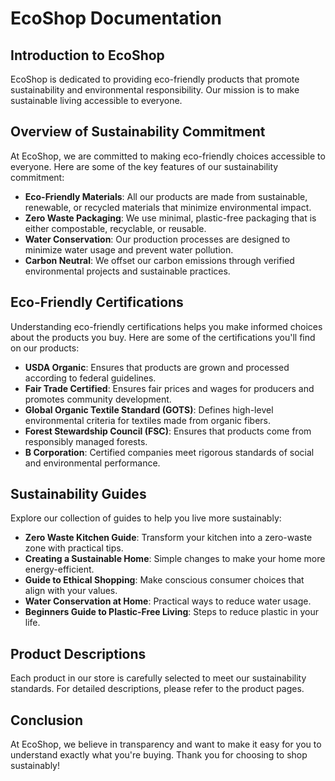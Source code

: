 # EcoShop Documentation

## Introduction to EcoShop
EcoShop is dedicated to providing eco-friendly products that promote sustainability and environmental responsibility. Our mission is to make sustainable living accessible to everyone.

## Overview of Sustainability Commitment
At EcoShop, we are committed to making eco-friendly choices accessible to everyone. Here are some of the key features of our sustainability commitment:
- **Eco-Friendly Materials**: All our products are made from sustainable, renewable, or recycled materials that minimize environmental impact.
- **Zero Waste Packaging**: We use minimal, plastic-free packaging that is either compostable, recyclable, or reusable.
- **Water Conservation**: Our production processes are designed to minimize water usage and prevent water pollution.
- **Carbon Neutral**: We offset our carbon emissions through verified environmental projects and sustainable practices.

## Eco-Friendly Certifications
Understanding eco-friendly certifications helps you make informed choices about the products you buy. Here are some of the certifications you'll find on our products:
- **USDA Organic**: Ensures that products are grown and processed according to federal guidelines.
- **Fair Trade Certified**: Ensures fair prices and wages for producers and promotes community development.
- **Global Organic Textile Standard (GOTS)**: Defines high-level environmental criteria for textiles made from organic fibers.
- **Forest Stewardship Council (FSC)**: Ensures that products come from responsibly managed forests.
- **B Corporation**: Certified companies meet rigorous standards of social and environmental performance.

## Sustainability Guides
Explore our collection of guides to help you live more sustainably:
- **Zero Waste Kitchen Guide**: Transform your kitchen into a zero-waste zone with practical tips.
- **Creating a Sustainable Home**: Simple changes to make your home more energy-efficient.
- **Guide to Ethical Shopping**: Make conscious consumer choices that align with your values.
- **Water Conservation at Home**: Practical ways to reduce water usage.
- **Beginners Guide to Plastic-Free Living**: Steps to reduce plastic in your life.

## Product Descriptions
Each product in our store is carefully selected to meet our sustainability standards. For detailed descriptions, please refer to the product pages.

## Conclusion
At EcoShop, we believe in transparency and want to make it easy for you to understand exactly what you're buying. Thank you for choosing to shop sustainably!
